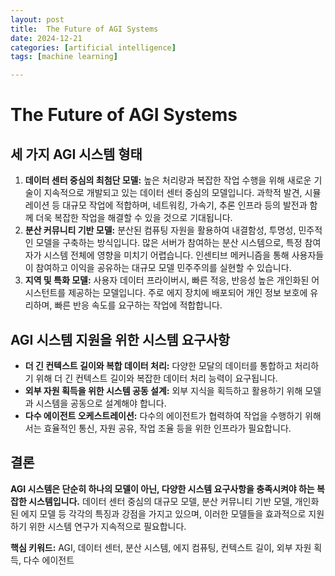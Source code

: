 ```yaml
---
layout: post
title:  The Future of AGI Systems
date: 2024-12-21
categories: [artificial intelligence]
tags: [machine learning]

---
```


# The Future of AGI Systems

## 세 가지 AGI 시스템 형태

1. **데이터 센터 중심의 최첨단 모델:** 높은 처리량과 복잡한 작업 수행을 위해 새로운 기술이 지속적으로 개발되고 있는 데이터 센터 중심의 모델입니다. 과학적 발견, 시뮬레이션 등 대규모 작업에 적합하며, 네트워킹, 가속기, 추론 인프라 등의 발전과 함께 더욱 복잡한 작업을 해결할 수 있을 것으로 기대됩니다.
2. **분산 커뮤니티 기반 모델:** 분산된 컴퓨팅 자원을 활용하여 내결함성, 투명성, 민주적인 모델을 구축하는 방식입니다. 많은 서버가 참여하는 분산 시스템으로, 특정 참여자가 시스템 전체에 영향을 미치기 어렵습니다. 인센티브 메커니즘을 통해 사용자들이 참여하고 이익을 공유하는 대규모 모델 민주주의를 실현할 수 있습니다.
3. **지역 및 특화 모델:** 사용자 데이터 프라이버시, 빠른 적응, 반응성 높은 개인화된 어시스턴트를 제공하는 모델입니다. 주로 에지 장치에 배포되어 개인 정보 보호에 유리하며, 빠른 반응 속도를 요구하는 작업에 적합합니다.

## AGI 시스템 지원을 위한 시스템 요구사항

* **더 긴 컨텍스트 길이와 복합 데이터 처리:** 다양한 모달의 데이터를 통합하고 처리하기 위해 더 긴 컨텍스트 길이와 복잡한 데이터 처리 능력이 요구됩니다.
* **외부 자원 획득을 위한 시스템 공동 설계:** 외부 지식을 획득하고 활용하기 위해 모델과 시스템을 공동으로 설계해야 합니다.
* **다수 에이전트 오케스트레이션:** 다수의 에이전트가 협력하여 작업을 수행하기 위해서는 효율적인 통신, 자원 공유, 작업 조율 등을 위한 인프라가 필요합니다.

## 결론

**AGI 시스템은 단순히 하나의 모델이 아닌, 다양한 시스템 요구사항을 충족시켜야 하는 복잡한 시스템입니다.** 데이터 센터 중심의 대규모 모델, 분산 커뮤니티 기반 모델, 개인화된 에지 모델 등 각각의 특징과 강점을 가지고 있으며, 이러한 모델들을 효과적으로 지원하기 위한 시스템 연구가 지속적으로 필요합니다.

**핵심 키워드:** AGI, 데이터 센터, 분산 시스템, 에지 컴퓨팅, 컨텍스트 길이, 외부 자원 획득, 다수 에이전트


